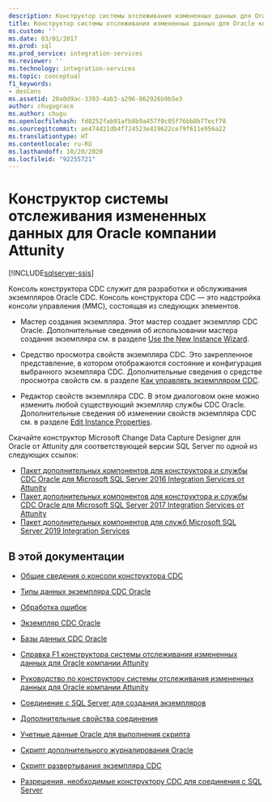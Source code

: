 ```yaml
---
description: Конструктор системы отслеживания измененных данных для Oracle компании Attunity
title: Конструктор системы отслеживания измененных данных для Oracle компании Attunity | Документы Майкрософт
ms.custom: ''
ms.date: 03/01/2017
ms.prod: sql
ms.prod_service: integration-services
ms.reviewer: ''
ms.technology: integration-services
ms.topic: conceptual
f1_keywords:
- desCons
ms.assetid: 20a0d9ac-3393-4ab3-a296-862926b9b5e3
author: chugugrace
ms.author: chugu
ms.openlocfilehash: fd8252fab91afb8b9a457f0c05f76bb8b77ecf78
ms.sourcegitcommit: ae474d21db4f724523e419622ce79f611e956a22
ms.translationtype: HT
ms.contentlocale: ru-RU
ms.lasthandoff: 10/20/2020
ms.locfileid: "92255721"
---
```

# <a name="change-data-capture-designer-for-oracle-by-attunity"></a>Конструктор системы отслеживания измененных данных для Oracle компании Attunity

[!INCLUDE[sqlserver-ssis](../../includes/applies-to-version/sqlserver-ssis.md)]


  Консоль конструктора CDC служит для разработки и обслуживания экземпляров Oracle CDC. Консоль конструктора CDC ― это надстройка консоли управления (MMC), состоящая из следующих элементов.  
  
-   Мастер создания экземпляра. Этот мастер создает экземпляр CDC Oracle. Дополнительные сведения об использовании мастера создания экземпляра см. в разделе [Use the New Instance Wizard](../../integration-services/change-data-capture/use-the-new-instance-wizard.md).  
  
-   Средство просмотра свойств экземпляра CDC. Это закрепленное представление, в котором отображаются состояние и конфигурация выбранного экземпляра CDC. Дополнительные сведения о средстве просмотра свойств см. в разделе [Как управлять экземпляром CDC](../../integration-services/change-data-capture/how-to-manage-a-cdc-instance.md).  
  
-   Редактор свойств экземпляра CDC. В этом диалоговом окне можно изменить любой существующий экземпляр службы CDC Oracle. Дополнительные сведения об изменении свойств экземпляра CDC см. в разделе [Edit Instance Properties](../../integration-services/change-data-capture/edit-instance-properties.md).  
  
 Скачайте конструктор Microsoft Change Data Capture Designer для Oracle от Attunity для соответствующей версии SQL Server по одной из следующих ссылок:

- [Пакет дополнительных компонентов для конструктора и службы CDC Oracle для Microsoft SQL Server 2016 Integration Services от Attunity](https://www.microsoft.com/download/details.aspx?id=55802)
- [Пакет дополнительных компонентов для конструктора и службы CDC Oracle для Microsoft SQL Server 2017 Integration Services от Attunity](https://www.microsoft.com/download/details.aspx?id=56610)
- [Пакет дополнительных компонентов для служб Microsoft SQL Server 2019 Integration Services](https://www.microsoft.com/download/details.aspx?id=100303) 
  
## <a name="in-this-documentation"></a>В этой документации  
  
-   [Общие сведения о консоли конструктора CDC](../../integration-services/change-data-capture/the-cdc-designer-console-introduction.md)  
  
-   [Типы данных экземпляра CDC Oracle](../../integration-services/change-data-capture/oracle-cdc-instance-data-types.md)  
  
-   [Обработка ошибок](../../integration-services/change-data-capture/error-handling.md)  
  
-   [Экземпляр CDC Oracle](../../integration-services/change-data-capture/the-oracle-cdc-instance.md)  
  
-   [Базы данных CDC Oracle](../../integration-services/change-data-capture/the-oracle-cdc-databases.md)  
  
-   [Справка F1 конструктора системы отслеживания измененных данных для Oracle компании Attunity](../../integration-services/change-data-capture/change-data-capture-designer-for-oracle-by-attunity-f1-help-reference.md)  
  
-   [Руководство по конструктору системы отслеживания измененных данных для Oracle компании Attunity](../../integration-services/change-data-capture/change-data-capture-designer-for-oracle-by-attunity-how-to-guide.md)  
  
-   [Соединение с SQL Server для создания экземпляров](../../integration-services/change-data-capture/sql-server-connection-for-instance-creation.md)  
  
-   [Дополнительные свойства соединения](../../integration-services/change-data-capture/advanced-connection-properties.md)  
  
-   [Учетные данные Oracle для выполнения скрипта](../../integration-services/change-data-capture/oracle-credentials-for-running-script.md)  
  
-   [Скрипт дополнительного журналирования Oracle](../../integration-services/change-data-capture/oracle-supplemental-logging-script.md)  
  
-   [Скрипт развертывания экземпляра CDC](../../integration-services/change-data-capture/cdc-instance-deployment-script.md)  
  
-   [Разрешения, необходимые конструктору CDC для соединения с SQL Server](../../integration-services/change-data-capture/sql-server-connection-required-permissions-for-the-cdc-designer.md)  
  
  
